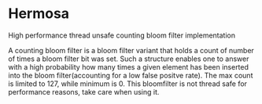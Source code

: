 Hermosa
=======

High performance thread unsafe counting bloom filter implementation

A counting bloom filter is a bloom filter variant that holds a count of number of times
a bloom filter bit was set. Such a structure enables one to answer with a high probability
how many times a given element has been inserted into the bloom filter(accounting for a
low false positve rate). The max count is limited to 127, while minimum is 0. This bloomfilter
is not thread safe for performance reasons, take care when using it.
